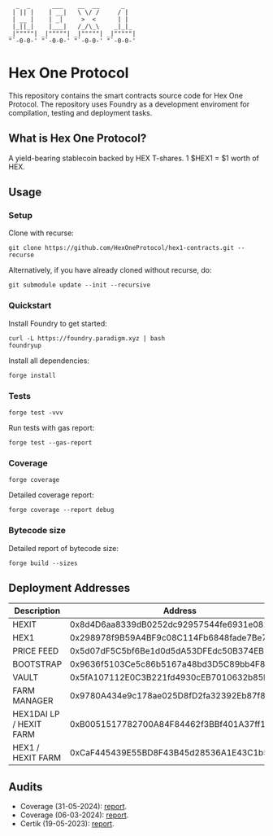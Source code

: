 ```
  _  _      ___    __  __      _    
 | || |    | __|   \ \/ /     / |   
 | __ |    | _|     >  <      | |   
 |_||_|    |___|   /_/\_\    _|_|_  
_|"""""| _|"""""| _|"""""| _|"""""| 
"`-0-0-' "`-0-0-' "`-0-0-' "`-0-0-' 
```
# Hex One Protocol
This repository contains the smart contracts source code for Hex One Protocol. The repository uses Foundry as a development enviroment for compilation, testing and deployment tasks.

## What is Hex One Protocol?
A yield-bearing stablecoin backed by HEX T-shares. 1 $HEX1 = $1 worth of HEX.

## Usage
### Setup
Clone with recurse:
```
git clone https://github.com/HexOneProtocol/hex1-contracts.git --recurse
```

Alternatively, if you have already cloned without recurse, do:

```
git submodule update --init --recursive
```

### Quickstart
Install Foundry to get started:
```
curl -L https://foundry.paradigm.xyz | bash
foundryup
```

Install all dependencies:
```
forge install
```

### Tests
```
forge test -vvv
```

Run tests with gas report:

```
forge test --gas-report
```

### Coverage
```
forge coverage
```

Detailed coverage report:

```
forge coverage --report debug
```

### Bytecode size
Detailed report of bytecode size:
```
forge build --sizes
```

## Deployment Addresses

| Description             | Address                                    |
|-------------------------|--------------------------------------------|
| HEXIT                   | 0x8d4D6aa8339dB0252dc92957544fe6931e0826Db |
| HEX1                    | 0x298978f9B59A4BF9c08C114Fb6848fade7Be7E18 |
| PRICE FEED              | 0x5d07dF5C5bf6Be1d0d5dA53DFEdc50B374EB7f82 |
| BOOTSTRAP               | 0x9636f5103Ce5c86b5167a48bd3D5C89bb4F857F8 |
| VAULT                   | 0x5fA107112E0C3B221fd4930cEB7010632b85bD13 |
| FARM MANAGER            | 0x9780A434e9c178ae025D8fD2fa32392Eb87f8D49 |
| HEX1DAI LP / HEXIT FARM | 0xB0051517782700A84F84462f3BBf401A37ff1fAd |
| HEX1 / HEXIT FARM       | 0xCaF445439E55BD8F43B45d28536A1E43C1b5C6e5 |


## Audits
- Coverage (31-05-2024): [report](https://github.com/coveragelabs/portfolio/blob/main/reports/2024-05-hex1.pdf).
- Coverage (06-03-2024): [report](https://github.com/coveragelabs/portfolio/blob/main/reports/2024-01-hex1.pdf).
- Certik (19-05-2023): [report](https://skynet.certik.com/projects/hex1#active-monitor).
